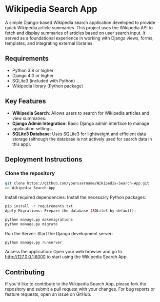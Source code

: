 # Wikipedia Search App

A simple Django-based Wikipedia search application developed to provide quick Wikipedia article summaries. This project uses the Wikipedia API to fetch and display summaries of articles based on user search input. It served as a foundational experience in working with Django views, forms, templates, and integrating external libraries.

## Requirements

- Python 3.8 or higher
- Django 4.0 or higher
- SQLite3 (included with Python)
- Wikipedia library (Python package)

## Key Features

- **Wikipedia Search**: Allows users to search for Wikipedia articles and view summaries.
- **Django Admin Integration**: Basic Django admin interface to manage application settings.
- **SQLite3 Database**: Uses SQLite3 for lightweight and efficient data storage (although the database is not actively used for search data in this app).

## Deployment Instructions

### Clone the repository

```bash
git clone https://github.com/yourusername/Wikipedia-Search-App.git
cd Wikipedia-Search-App
```

Install required dependencies: Install the necessary Python packages:

```bash
pip install -r requirements.txt
Apply Migrations: Prepare the database (SQLite3 by default):
```

```bash
python manage.py makemigrations
python manage.py migrate
```
Run the Server: Start the Django development server:

```bash
python manage.py runserver
```

Access the application: Open your web browser and go to http://127.0.0.1:8000 to start using the Wikipedia Search App.

## Contributing
If you'd like to contribute to the Wikipedia Search App, please fork the repository and submit a pull request with your changes. For bug reports or feature requests, open an issue on GitHub.

